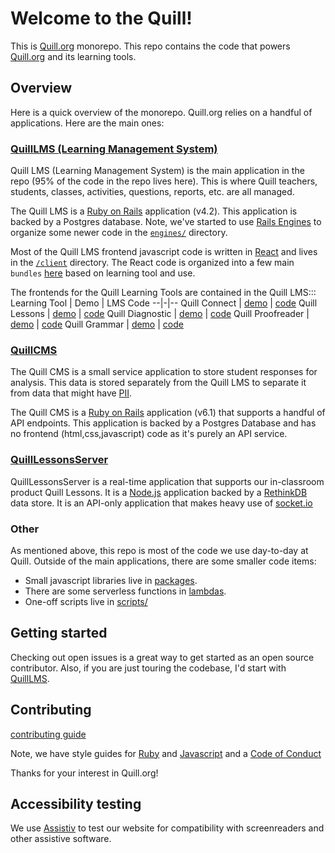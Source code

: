 # Welcome to the Quill!

This is [Quill.org](https://www.quill.org/) monorepo. This repo contains the code that powers [Quill.org](https://www.quill.org/) and its learning tools.

## Overview

Here is a quick overview of the monorepo. Quill.org relies on a handful of applications. Here are the main ones:

### [QuillLMS (Learning Management System)](services/QuillLMS/README.md)

Quill LMS (Learning Management System) is the main application in the repo (95% of the code in the repo lives here). This is where Quill teachers, students, classes, activities, questions, reports, etc. are all managed.

The Quill LMS is a [Ruby on Rails](https://rubyonrails.org/) application (v4.2). This application is backed by a Postgres database. Note, we've started to use [Rails Engines](https://guides.rubyonrails.org/engines.html) to organize some newer code in the [`engines/`](services/QuillLMS/engines/) directory.

Most of the Quill LMS frontend javascript code is written in [React](https://reactjs.org/) and lives in the [`/client`](services/QuillLMS/client) directory. The React code is organized into a few main `bundles` [here](services/QuillLMS/client/app/bundles) based on learning tool and use.

The frontends for the Quill Learning Tools are contained in the Quill LMS:::
Learning Tool | Demo | LMS Code
--|-|--
Quill Connect  | [demo](https://www.quill.org/tools/connect) | [code](services/QuillLMS/client/app/bundles/Connect)
Quill Lessons | [demo](https://www.quill.org/tools/lessons) | [code](services/QuillLMS/client/app/bundles/Lessons)
Quill Diagnostic | [demo](https://www.quill.org/tools/diagnostic) | [code](services/QuillLMS/client/app/bundles/Diagnostic)
Quill Proofreader | [demo](https://www.quill.org/tools/proofreader) | [code](services/QuillLMS/client/app/bundles/Proofreader)
Quill Grammar | [demo](https://www.quill.org/tools/grammar) | [code](services/QuillLMS/client/app/bundles/Grammar)

### [QuillCMS](services/QuillCMS/README.md)

The Quill CMS is a small service application to store student responses for analysis. This data is stored separately from the Quill LMS to separate it from data that might have [PII](https://en.wikipedia.org/wiki/Personal_data).

The Quill CMS is a [Ruby on Rails](https://rubyonrails.org/) application (v6.1) that supports a handful of API endpoints. This application is backed by a Postgres Database and has no frontend (html,css,javascript) code as it's purely an API service.

### [QuillLessonsServer](services/QuillLessonsServer/README.md)

QuillLessonsServer is a real-time application that supports our in-classroom product Quill Lessons. It is a [Node.js](https://nodejs.org/en/) application backed by a [RethinkDB](https://rethinkdb.com/) data store. It is an API-only application that makes heavy use of [socket.io](https://socket.io/)


### Other

As mentioned above, this repo is most of the code we use day-to-day at Quill. Outside of the main applications, there are some smaller code items:
- Small javascript libraries live in [packages](packages/).
- There are some serverless functions in [lambdas](lambdas/).
- One-off scripts live in [scripts/](scripts/)

## Getting started

Checking out open issues is a great way to get started as an open source contributor. Also, if you are just touring the codebase, I'd start with [QuillLMS](services/QuillLMS/README.md).

## Contributing
[contributing guide](CONTRIBUTING.md)

Note, we have style guides for [Ruby](https://github.com/empirical-org/ruby) and [Javascript](https://github.com/empirical-org/javascript) and a [Code of Conduct](CODE_OF_CONDUCT.md)

Thanks for your interest in Quill.org!

## Accessibility testing
We use [Assistiv](https://assistivlabs.com) to test our website for compatibility with screenreaders and other assistive software.
